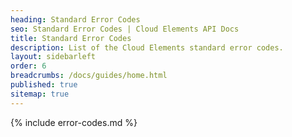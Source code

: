 ```yaml
---
heading: Standard Error Codes
seo: Standard Error Codes | Cloud Elements API Docs
title: Standard Error Codes
description: List of the Cloud Elements standard error codes.
layout: sidebarleft
order: 6
breadcrumbs: /docs/guides/home.html
published: true
sitemap: true
---
```


{% include error-codes.md %}
